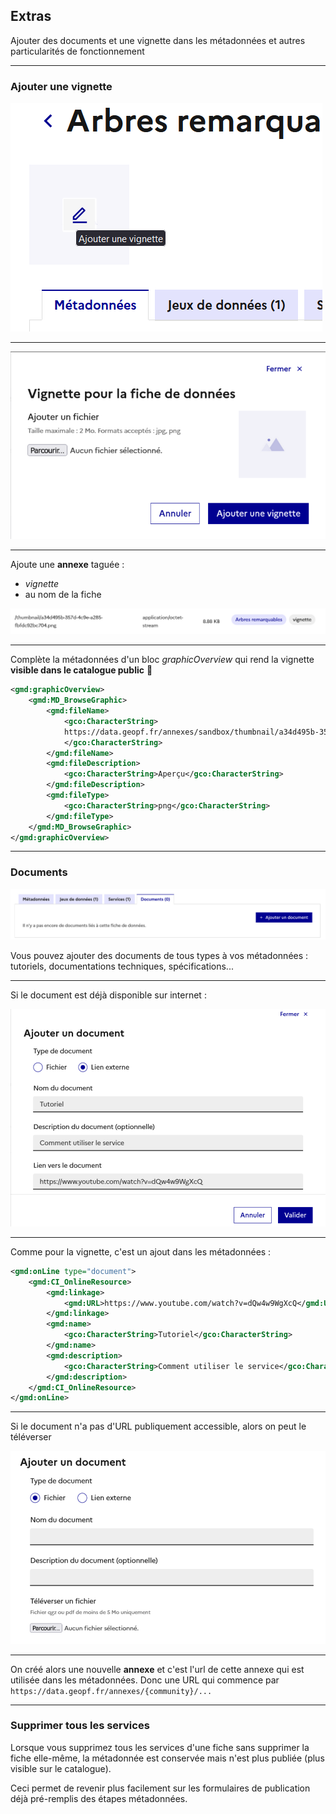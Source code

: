## Extras

Ajouter des documents et une vignette dans les métadonnées et autres particularités de fonctionnement

------

### Ajouter une vignette

![Bouton ajouter une vignette](images/bouton-ajout-vignette.png)

------

![Modale d'ajout de vignette](images/modale-ajout-vignette.png)

------

Ajoute une **annexe** taguée :
* *vignette*
* au nom de la fiche

![Vignette dans la consommation](images/vignette-dans-la-consommation.png)

------

Complète la métadonnées d'un bloc *graphicOverview* qui rend la vignette **visible dans le catalogue public** 🤩

```xml
<gmd:graphicOverview>
    <gmd:MD_BrowseGraphic>
        <gmd:fileName>
            <gco:CharacterString>
            https://data.geopf.fr/annexes/sandbox/thumbnail/a34d495b-357d-4c9e-a285-fbfdc92bc704.png
            </gco:CharacterString>
        </gmd:fileName>
        <gmd:fileDescription>
            <gco:CharacterString>Aperçu</gco:CharacterString>
        </gmd:fileDescription>
        <gmd:fileType>
            <gco:CharacterString>png</gco:CharacterString>
        </gmd:fileType>
    </gmd:MD_BrowseGraphic>
</gmd:graphicOverview>
```

------

### Documents

![Onglet documents d'une fiche de données](images/onglet-documents.png)

Vous pouvez ajouter des documents de tous types à vos métadonnées : tutoriels, documentations techniques, spécifications...

------

Si le document est déjà disponible sur internet :

![Ajouter un document URL externe, il faut donner un nom, une description, l'url et optionnellement une description](Images/ajouter-un-document-lien.png)

------

Comme pour la vignette, c'est un ajout dans les métadonnées :

```xml
<gmd:onLine type="document">
    <gmd:CI_OnlineResource>
        <gmd:linkage>
            <gmd:URL>https://www.youtube.com/watch?v=dQw4w9WgXcQ</gmd:URL>
        </gmd:linkage>
        <gmd:name>
            <gco:CharacterString>Tutoriel</gco:CharacterString>
        </gmd:name>
        <gmd:description>
            <gco:CharacterString>Comment utiliser le service</gco:CharacterString>
        </gmd:description>
    </gmd:CI_OnlineResource>
</gmd:onLine>
```

------

Si le document n'a pas d'URL publiquement accessible, alors on peut le téléverser

![Ajouter un document fichier](Images/ajouter-un-document-fichier.png)

------

On créé alors une nouvelle **annexe** et c'est l'url de cette annexe qui est utilisée dans les métadonnées. Donc une URL qui commence par `https://data.geopf.fr/annexes/{community}/...`


------

### Supprimer tous les services

Lorsque vous supprimez tous les services d'une fiche sans supprimer la fiche elle-même, la métadonnée est conservée mais n'est plus publiée (plus visible sur le catalogue).

Ceci permet de revenir plus facilement sur les formulaires de publication déjà pré-remplis des étapes métadonnées.
